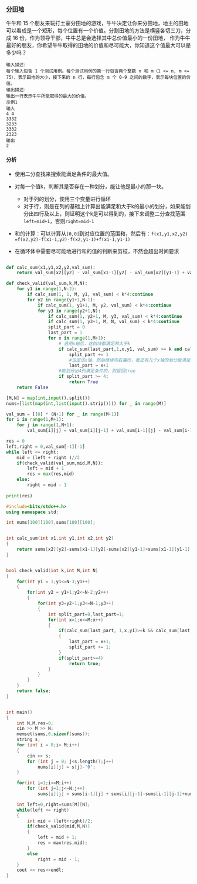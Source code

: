 ### [分田地](<https://www.nowcoder.com/practice/fe30a13b5fb84b339cb6cb3f70dca699?tpId=182&&tqId=34283&rp=1&ru=/ta/exam-all&qru=/ta/exam-all/question-ranking>)

牛牛和 15 个朋友来玩打土豪分田地的游戏，牛牛决定让你来分田地，地主的田地可以看成是一个矩形，每个位置有一个价值。分割田地的方法是横竖各切三刀，分成 16 份，作为领导干部，牛牛总是会选择其中总价值最小的一份田地， 作为牛牛最好的朋友，你希望牛牛取得的田地的价值和尽可能大，你知道这个值最大可以是多少吗？

```
输入描述:
每个输入包含 1 个测试用例。每个测试用例的第一行包含两个整数 n 和 m（1 <= n, m <= 75），表示田地的大小，接下来的 n 行，每行包含 m 个 0-9 之间的数字，表示每块位置的价值。
输出描述:
输出一行表示牛牛所能取得的最大的价值。
示例1
输入
4 4
3332
3233
3332
2323
输出
2
```

#### 分析

- 使用二分查找来搜索能满足条件的最大值。
- 对每一个值k，判断其是否存在一种划分，能让他是最小的那一块。
  - 对于列的划分，使用三个变量进行循环
  - 对于行，则是在列的基础上计算出能满足和大于k的最小的划分，如果能划分出四行及以上，则证明这个k是可以得到的，接下来调整二分查找范围`left=mid+1`，否则`right=mid-1`

- 和的计算：可以计算从`[0,0]`到对应位置的范围和，然后有：`f(x1,y1,x2,y2) =f(x2,y2)-f(x1-1,y2)-f(x2,y1-1)+f(x1-1,y1-1) `
- 在循环体中需要尽可能地进行和的值的判断来剪枝，不然会超出时间要求

```python

def calc_sum(x1,y1,x2,y2,val_sum):
    return val_sum[x2][y2] - val_sum[x1-1][y2] - val_sum[x2][y1-1] + val_sum[x1-1][y1-1]

def check_valid(val_sum,k,M,N):
    for y1 in range(1,N-2):
        if calc_sum(1, 1, M, y1, val_sum) < k*4:continue
        for y2 in range(y1+1,N-1):
            if calc_sum(1, y1+1, M, y2, val_sum) < k*4:continue
            for y3 in range(y2+1,N):
                if calc_sum(1, y2+1, M, y3, val_sum) < k*4:continue
                if calc_sum(1, y3+1, M, N, val_sum) < k*4:continue
                split_part = 0
                last_part = 1
                for x in range(1,M+1):
                    # 选用x轴后，这四块都满足和大于k
                    if calc_sum(last_part,1,x,y1, val_sum) >= k and calc_sum(last_part,y1+1,x,y2, val_sum) >= k and calc_sum(last_part,y2+1,x,y3, val_sum) >= k and calc_sum(last_part,y3+1,x,N, val_sum) >= k:
                        split_part += 1
                        #设定该x轴，然后继续向右遍历，看还有几个x轴的划分能满足条件
                        last_part = x+1
                    #能划分出4列满足条件的，则返回true
                    if split_part >= 4:
                        return True
    return False

[M,N] = map(int,input().split())
nums=[list(map(int,list(input().strip()))) for _ in range(M)]

val_sum = [[0] * (N+1) for _ in range(M+1)]
for i in range(1,M+1):
    for j in range(1,N+1):
        val_sum[i][j] = val_sum[i][j-1] + val_sum[i-1][j] - val_sum[i-1][j-1] + nums[i-1][j-1]

res = 0
left,right = 0,val_sum[-1][-1]
while left <= right:
    mid = (left + right )//2
    if(check_valid(val_sum,mid,M,N)):
        left = mid + 1
        res = max(res,mid)
    else:
        right = mid - 1
        
print(res)
```

```c++
#include<bits/stdc++.h>
using namespace std;

int nums[100][100],sums[100][100];


int calc_sum(int x1,int y1,int x2,int y2)
{
    return sums[x2][y2]-sums[x1-1][y2]-sums[x2][y1-1]+sums[x1-1][y1-1];
}


bool check_valid(int k,int M,int N)
{
    for(int y1 = 1;y1<=N-3;y1++)
    {
        for(int y2 = y1+1;y2<=N-2;y2++)
        {
            for(int y3=y2+1;y3<=N-1;y3++)
            {
                int split_part=0,last_part=1;
                for(int x=1;x<=M;x++)
                {
                    if(calc_sum(last_part, 1,x,y1)>=k && calc_sum(last_part,y1+1,x,y2)>=k && calc_sum(last_part, y2+1,x,y3)>=k && calc_sum(last_part, y3+1,x,N)>=k)
                    {
                        last_part = x+1;
                        split_part += 1;
                    }
                    if(split_part>=4)
                        return true;
                }
            }
        }
    }
    return false;
}


int main()
{
    int N,M,res=0;
    cin >> M >> N;
    memset(sums,0,sizeof(sums));
    string s;
    for (int i = 0;i< M;i++)
    {
        cin >> s;
        for (int j = 0; j<s.length();j++)
            nums[i][j] = s[j]-'0';
    }

    for(int i=1;i<=M;i++)
        for (int j=1;j<=N;j++)
            sums[i][j] = sums[i-1][j] + sums[i][j-1]-sums[i-1][j-1]+nums[i-1][j-1];

    int left=0,right=sums[M][N];
    while(left <= right)
    {
        int mid = (left+right)/2;
        if(check_valid(mid,M,N))
        {
            left = mid + 1;
            res = max(res,mid);
        }
        else
            right = mid - 1;
    }
    cout << res<<endl;
}
```

